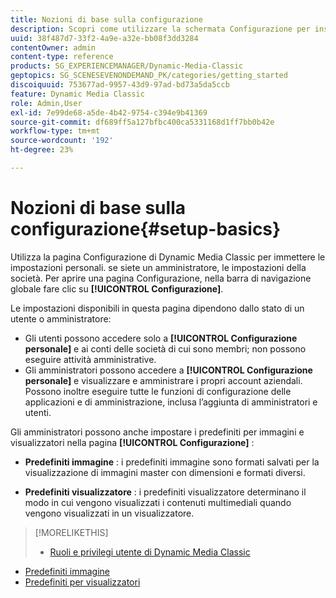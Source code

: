 ```yaml
---
title: Nozioni di base sulla configurazione
description: Scopri come utilizzare la schermata Configurazione per inserire le impostazioni personali. se siete un amministratore, le impostazioni della società.
uuid: 38f487d7-33f2-4a9e-a32e-bb08f3dd3284
contentOwner: admin
content-type: reference
products: SG_EXPERIENCEMANAGER/Dynamic-Media-Classic
geptopics: SG_SCENESEVENONDEMAND_PK/categories/getting_started
discoiquuid: 753677ad-9957-43d9-97ad-bd73a5da5ccb
feature: Dynamic Media Classic
role: Admin,User
exl-id: 7e99de68-a5de-4b42-9754-c394e9b41369
source-git-commit: df689ff5a127bfbc400ca5331168d1ff7bb0b42e
workflow-type: tm+mt
source-wordcount: '192'
ht-degree: 23%

---
```


# Nozioni di base sulla configurazione{#setup-basics}

Utilizza la pagina Configurazione di Dynamic Media Classic per immettere le impostazioni personali. se siete un amministratore, le impostazioni della società. Per aprire una pagina Configurazione, nella barra di navigazione globale fare clic su **[!UICONTROL Configurazione]**.

Le impostazioni disponibili in questa pagina dipendono dallo stato di un utente o amministratore:

* Gli utenti possono accedere solo a **[!UICONTROL Configurazione personale]** e ai conti delle società di cui sono membri; non possono eseguire attività amministrative.
* Gli amministratori possono accedere a **[!UICONTROL Configurazione personale]** e visualizzare e amministrare i propri account aziendali. Possono inoltre eseguire tutte le funzioni di configurazione delle applicazioni e di amministrazione, inclusa l’aggiunta di amministratori e utenti.

Gli amministratori possono anche impostare i predefiniti per immagini e visualizzatori nella pagina **[!UICONTROL Configurazione]** :

* **Predefiniti immagine** : i predefiniti immagine sono formati salvati per la visualizzazione di immagini master con dimensioni e formati diversi.

* **Predefiniti visualizzatore** : i predefiniti visualizzatore determinano il modo in cui vengono visualizzati i contenuti multimediali quando vengono visualizzati in un visualizzatore.

>[!MORELIKETHIS]
>
>* [Ruoli e privilegi utente di Dynamic Media Classic](administration-setup.md#user_administration)
* [Predefiniti immagine](application-setup.md#image_presets)
* [Predefiniti per visualizzatori](application-setup.md#viewer_presets)

